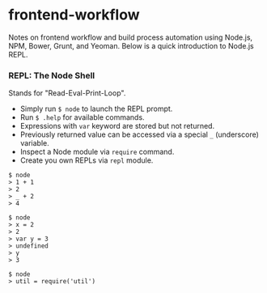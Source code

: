 # frontend-workflow

Notes on frontend workflow and build process automation using Node.js, NPM, Bower, Grunt, and Yeoman. Below is a quick introduction to Node.js REPL.

### REPL: The Node Shell

Stands for "Read-Eval-Print-Loop". 

- Simply run `$ node` to launch the REPL prompt.
- Run `$ .help` for available commands.
- Expressions with `var` keyword are stored but not returned.
- Previously returned value can be accessed via a special `_` (underscore) variable.
- Inspect a Node module via `require` command.
- Create you own REPLs via `repl` module.

```
$ node
> 1 + 1
> 2
> _ + 2
> 4
```
```
$ node
> x = 2
> 2
> var y = 3
> undefined
> y
> 3
```
```
$ node
> util = require('util')
```
